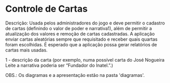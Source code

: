 # Controle de Cartas

Descrição: Usada pelos administradores do jogo e deve permitir o cadastro de cartas (definindo o valor de poder e narrativa1), além de permitir a atualização dos valores e remoção de cartas cadastradas. A aplicação enviar cartas aleatórias sempre que requisitado e receber quais quartas foram escolhidas. É esperado que a aplicação possa gerar relatórios de cartas mais usadas.

1 - descrição da carta (por exemplo, numa possível carta do José Nogueira Leite a narrativa poderia ser “Fundador do Inatel.”.)


OBS.: Os diagramas e a apresentação estão na pasta 'diagramas'.
